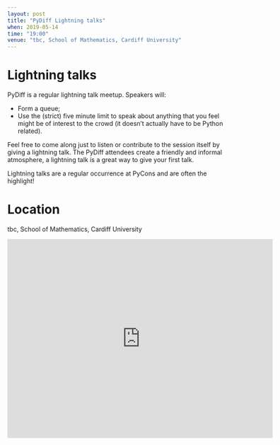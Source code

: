 ```yaml
---
layout: post
title: "PyDiff Lightning talks"
when: 2019-05-14
time: "19:00"
venue: "tbc, School of Mathematics, Cardiff University"
---
```


# Lightning talks

PyDiff is a regular lightning talk meetup. Speakers will:

-   Form a queue;
-   Use the (strict) five minute limit to speak about anything that you feel might
    be of interest to the crowd (it doesn’t actually have to be Python related).

Feel free to come along just to listen or contribute to the session itself by
giving a lightning talk. The PyDiff attendees create a friendly and informal
atmosphere, a lightning talk is a great way to give your first talk.

Lightning talks are a regular occurrence at PyCons and are often the highlight!

# Location

tbc, School of Mathematics, Cardiff University

<iframe
src="https://www.google.com/maps/embed?pb=!1m18!1m12!1m3!1d1242.185653757937!2d-3.1768315120407054!3d51.48805335740968!2m3!1f0!2f0!3f0!3m2!1i1024!2i768!4f13.1!3m3!1m2!1s0x0%3A0xceb12fd11e556804!2sCardiff+University+School+of+Mathematics!5e0!3m2!1sen!2suk!4v1544097802405"
width="600" height="450" frameborder="0" style="border:0"
allowfullscreen></iframe>
